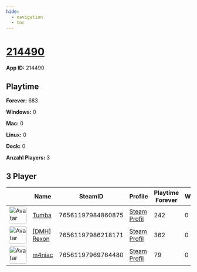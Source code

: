 ```yaml
---
hide:
  - navigation
  - toc
---
```

# <a href="https://steamdb.info/app/214490">214490</a>

**App ID:** 214490

## Playtime

**Forever:** 683

**Windows:** 0

**Mac:** 0

**Linux:** 0

**Deck:** 0

**Anzahl Players:** 3
## 3 Player

<table id="charts-table" class="display" style="width:100%">
            <thead>
                <tr>
                    <th></th>
                    <th>Name</th>
                    <th>SteamID</th>
                    <th>Profile</th>
                    <th>Playtime Forever</th>
                    <th>Windows</th>
                    <th>Mac</th>
                    <th>Linux</th>
                    <th>Deck</th>
                    <th>Last Played</th>
                    <th>Playtime 2 Weeks</th>
                </tr>
            </thead>
            <tbody>
        <tr>
<td><a href="https://steamcommunity.com/profiles/76561197984860875/" target="_blank"><img src="https://avatars.steamstatic.com/897c109fd930143c3d84e2bd02d85f804f7d89a1_full.jpg" alt="Avatar" style="width:48px;height:48px;border-radius:4px;"></a></td><td><a href="/player/76561197984860875">Tumba</a></td><td>76561197984860875</td><td><a href="https://steamcommunity.com/profiles/76561197984860875/" target="_blank">Steam Profil</a></td><td>242</td><td>0</td><td>0</td><td>0</td><td>0</td><td>0</td><td></td></tr>
<tr>
<td><a href="https://steamcommunity.com/id/19nosferatu82/" target="_blank"><img src="https://avatars.steamstatic.com/14c94ace391b90e2c5c3e07e44f518f25a3d4376_full.jpg" alt="Avatar" style="width:48px;height:48px;border-radius:4px;"></a></td><td><a href="/player/76561197986218171">[DMH] Rexon</a></td><td>76561197986218171</td><td><a href="https://steamcommunity.com/id/19nosferatu82/" target="_blank">Steam Profil</a></td><td>362</td><td>0</td><td>0</td><td>0</td><td>0</td><td>0</td><td></td></tr>
<tr>
<td><a href="https://steamcommunity.com/profiles/76561197969764480/" target="_blank"><img src="https://avatars.steamstatic.com/7d4a07b7909b83ce6e61db85a98ab4e315c3e6b2_full.jpg" alt="Avatar" style="width:48px;height:48px;border-radius:4px;"></a></td><td><a href="/player/76561197969764480">m4niac</a></td><td>76561197969764480</td><td><a href="https://steamcommunity.com/profiles/76561197969764480/" target="_blank">Steam Profil</a></td><td>79</td><td>0</td><td>0</td><td>0</td><td>0</td><td>0</td><td></td></tr>
</tbody>
</table>
